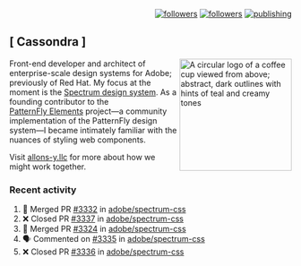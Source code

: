 <p align="right"><a rel="me" href="https://front-end.social/@castastrophe">
    <img alt="followers" title="Follow me on Mastodon" src="https://img.shields.io/mastodon/follow/109297102751309835?domain=https%3A%2F%2Ffront-end.social&label=Follow&logo=mastodon&logoColor=white&style=for-the-badge&labelColor=008080&color=006969"/></a>
  <a href="https://codepen.io/castastrophe/">
    <img alt="followers" title="Follow me on CodePen" src="https://img.shields.io/badge/23-1?color=640464&labelColor=7c007c&style=for-the-badge&logo=codepen&label=Follow"/></a>
<a href="https://castastrophe.medium.com/">
    <img alt="publishing" title="View articles on Medium" src="https://img.shields.io/badge/107-1?color=666&labelColor=444&label=subscribe&logo=medium&logoColor=white&style=for-the-badge"/></a>
</p>

## [&nbsp;Cassondra&nbsp;]

<img align="right" src="https://github-production-user-asset-6210df.s3.amazonaws.com/1840295/253016758-ba468774-1cd3-42c2-8f43-947b5eeb5edf.png" height="200" alt="A circular logo of a coffee cup viewed from above; abstract, dark outlines with hints of teal and creamy tones">

Front-end developer and architect of enterprise-scale design systems for Adobe; previously of Red Hat. My focus at the moment is the [Spectrum design system](https://github.com/adobe/spectrum-css). As a founding contributor to the [PatternFly&nbsp;Elements](https://github.com/patternfly/patternfly-elements) project&mdash;a community implementation of the PatternFly design system&mdash;I became intimately familiar with the nuances of styling web components.

Visit [allons-y.llc](http://allons-y.llc/) for more about how we might work together.

### Recent activity

<!--START_SECTION:activity-->
1. 🎉 Merged PR [#3332](https://github.com/adobe/spectrum-css/pull/3332) in [adobe/spectrum-css](https://github.com/adobe/spectrum-css)
2. ❌ Closed PR [#3337](https://github.com/adobe/spectrum-css/pull/3337) in [adobe/spectrum-css](https://github.com/adobe/spectrum-css)
3. 🎉 Merged PR [#3324](https://github.com/adobe/spectrum-css/pull/3324) in [adobe/spectrum-css](https://github.com/adobe/spectrum-css)
4. 🗣 Commented on [#3335](https://github.com/adobe/spectrum-css/pull/3335#issuecomment-2441593129) in [adobe/spectrum-css](https://github.com/adobe/spectrum-css)
5. ❌ Closed PR [#3336](https://github.com/adobe/spectrum-css/pull/3336) in [adobe/spectrum-css](https://github.com/adobe/spectrum-css)
<!--END_SECTION:activity-->
